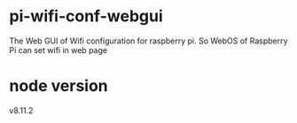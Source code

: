# pi-wifi-conf-webgui
The Web GUI of Wifi configuration for raspberry pi. So WebOS of Raspberry Pi can set wifi in web page

# node version
v8.11.2
